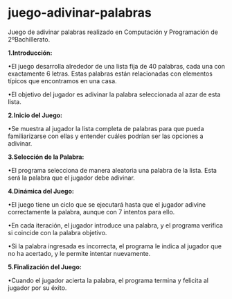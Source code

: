 # juego-adivinar-palabras
Juego de adivinar palabras realizado en Computación y Programación de 2ºBachillerato.

**1.Introducción:**

•El juego desarrolla alrededor de una lista fija de 40 palabras, cada una con exactamente 6 letras. Estas palabras están relacionadas con elementos típicos que encontramos en una casa.

•El objetivo del jugador es adivinar la palabra seleccionada al azar de esta lista.

**2.Inicio del Juego:**

•Se muestra al jugador la lista completa de palabras para que pueda familiarizarse con ellas y entender cuáles podrían ser las opciones a adivinar.

**3.Selección de la Palabra:**

•El programa selecciona de manera aleatoria una palabra de la lista. Esta será la palabra que el jugador debe adivinar.

**4.Dinámica del Juego:**

•El juego tiene un ciclo que se ejecutará hasta que el jugador adivine correctamente la palabra, aunque con 7 intentos para ello.

•En cada iteración, el jugador introduce una palabra, y el programa verifica si coincide con la palabra objetivo.

•Si la palabra ingresada es incorrecta, el programa le indica al jugador que no ha acertado, y le permite intentar nuevamente.

**5.Finalización del Juego:**

•Cuando el jugador acierta la palabra, el programa termina y felicita al jugador por su éxito.

